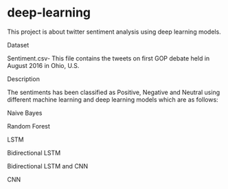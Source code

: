# deep-learning
This project is about twitter sentiment analysis using deep learning models.

Dataset

Sentiment.csv- This file contains the tweets on first GOP debate held in August 2016 in Ohio, U.S.

Description

The sentiments has been classified as Positive, Negative and Neutral using different machine learning and deep learning models which are as follows:

Naive Bayes

Random Forest

LSTM

Bidirectional LSTM

Bidirectional LSTM and CNN

CNN

